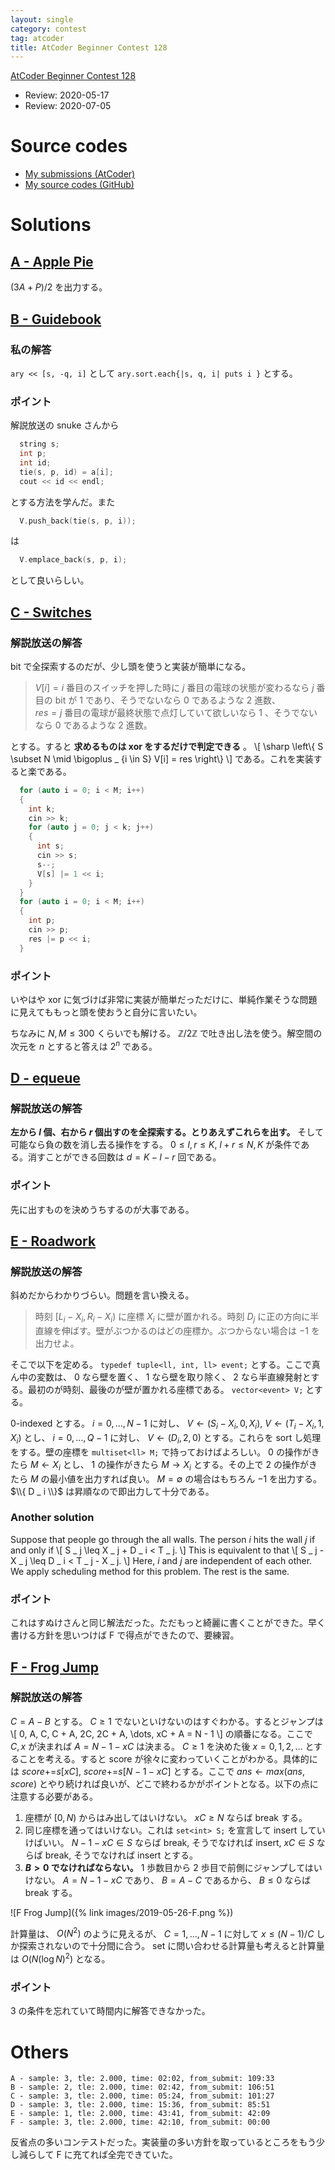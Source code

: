 ```yaml
---
layout: single
category: contest
tag: atcoder
title: AtCoder Beginner Contest 128
---
```


[AtCoder Beginner Contest 128](https://atcoder.jp/contests/abc128)

- Review: 2020-05-17
- Review: 2020-07-05

# Source codes

- [My submissions (AtCoder)](https://atcoder.jp/contests/abc128/submissions?f.User=kazunetakahashi)
- [My source codes (GitHub)](https://github.com/kazunetakahashi/atcoder/tree/master/2019/0526_ABC128)

# Solutions

## [A - Apple Pie](https://atcoder.jp/contests/abc128/tasks/abc128_a)

$(3A + P)/2$ を出力する。

## [B - Guidebook](https://atcoder.jp/contests/abc128/tasks/abc128_b)

### 私の解答

`ary << [s, -q, i]` として `ary.sort.each{|s, q, i| puts i }` とする。

### ポイント

解説放送の snuke さんから
```c++
  string s;
  int p;
  int id;
  tie(s, p, id) = a[i];
  cout << id << endl;
```
とする方法を学んだ。また
```c++
  V.push_back(tie(s, p, i));
```
は
```c++
  V.emplace_back(s, p, i);
```
として良いらしい。

## [C - Switches](https://atcoder.jp/contests/abc128/tasks/abc128_c)

### 解説放送の解答

bit で全探索するのだが、少し頭を使うと実装が簡単になる。

> $V[i] = i$ 番目のスイッチを押した時に $j$ 番目の電球の状態が変わるなら $j$ 番目の bit が $1$ であり、そうでないなら $0$ であるような $2$ 進数、 <br>
> $res = j$ 番目の電球が最終状態で点灯していて欲しいなら $1$ 、そうでないなら $0$ であるような $2$ 進数。

とする。すると **求めるものは xor をするだけで判定できる** 。
\\[
  \sharp \left\\{ S \subset N \mid \bigoplus _ {i \in S} V[i] = res \right\\}
\\]
である。これを実装すると楽である。

```c++
  for (auto i = 0; i < M; i++)
  {
    int k;
    cin >> k;
    for (auto j = 0; j < k; j++)
    {
      int s;
      cin >> s;
      s--;
      V[s] |= 1 << i;
    }
  }
  for (auto i = 0; i < M; i++)
  {
    int p;
    cin >> p;
    res |= p << i;
  }
```

### ポイント

いやはや xor に気づけば非常に実装が簡単だっただけに、単純作業そうな問題に見えてももっと頭を使おうと自分に言いたい。

ちなみに $N, M \leq 300$ くらいでも解ける。 $\mathbb{Z} / 2 \mathbb{Z}$ で吐き出し法を使う。解空間の次元を $n$ とすると答えは $2^n$ である。

## [D - equeue](https://atcoder.jp/contests/abc128/tasks/abc128_d)

### 解説放送の解答

**左から $l$ 個、右から $r$ 個出すのを全探索する。とりあえずこれらを出す。** そして可能なら負の数を消し去る操作をする。 $0 \leq l, r \leq K$, $l + r \leq N, K$ が条件である。消すことができる回数は $d = K - l - r$ 回である。

### ポイント

先に出すものを決めうちするのが大事である。

## [E - Roadwork](https://atcoder.jp/contests/abc128/tasks/abc128_e)

### 解説放送の解答

斜めだからわかりづらい。問題を言い換える。

> 時刻 $[L _ i - X _ i, R _ i - X _ i)$ に座標 $X _ i$ に壁が置かれる。時刻 $D _ j$ に正の方向に半直線を伸ばす。壁がぶつかるのはどの座標か。ぶつからない場合は $-1$ を出力せよ。

そこで以下を定める。 `typedef tuple<ll, int, ll> event;` とする。ここで真ん中の変数は、 $0$ なら壁を置く、 $1$ なら壁を取り除く、 $2$ なら半直線発射とする。最初のが時刻、最後のが壁が置かれる座標である。 `vector<event> V;` とする。

$0$-indexed とする。 $i = 0, \dots, N - 1$ に対し、 $V \gets (S _ i - X _ i, 0, X _ i)$, $V \gets (T _ i - X _ i, 1, X _ i)$ とし、 $i = 0, \dots, Q - 1$ に対し、 $V \gets (D _ i, 2, 0)$ とする。これらを sort し処理をする。壁の座標を `multiset<ll> M;` で持っておけばよろしい。 $0$ の操作がきたら $M \gets X _ i$ とし、 $1$ の操作がきたら $M \to X _ i$ とする。その上で $2$ の操作がきたら $M$ の最小値を出力すれば良い。 $M = \emptyset$ の場合はもちろん $-1$ を出力する。 $\\{ D _ i \\}$ は昇順なので即出力して十分である。

### Another solution

Suppose that people go through the all walls. The person $i$ hits the wall $j$ if and only if
\\[
  S _ j \leq X _ j + D _ i < T _ j.
\\]
This is equivalent to that
\\[
  S _ j - X _ j \leq D _ i < T _ j - X _ j.
\\]
Here, $i$ and $j$ are independent of each other. We apply scheduling method for this problem. The rest is the same.

### ポイント

これはすぬけさんと同じ解法だった。ただもっと綺麗に書くことができた。早く書ける方針を思いつけば F で得点ができたので、要練習。

## [F - Frog Jump](https://atcoder.jp/contests/abc128/tasks/abc128_f)

### 解説放送の解答

$C = A - B$ とする。 $C \geq 1$ でないといけないのはすぐわかる。するとジャンプは
\\[
  0, A, C, C + A, 2C, 2C + A, \dots, xC + A = N - 1
\\]
の順番になる。ここで $C, x$ が決まれば $A = N - 1 - xC$ は決まる。 $C \geq 1$ を決めた後 $x = 0, 1, 2, \dots$ とすることを考える。すると score が徐々に変わっていくことがわかる。具体的には $score \mathbin{ {+} {=} } s[xC]$, $score \mathbin{ {+} {=} } s[N - 1 - xC]$ とする。ここで $ans \gets max(ans, score)$ とやり続ければ良いが、どこで終わるかがポイントとなる。以下の点に注意する必要がある。

1. 座標が $[0, N)$ からはみ出してはいけない。 $xC \geq N$ ならば break する。
2. 同じ座標を通ってはいけない。これは `set<int> S;` を宣言して insert していけばいい。 $N - 1 - xC \in S$ ならば break, そうでなければ insert, $xC \in S$ ならば break, そうでなければ insert とする。
3. **$B > 0$ でなければならない。** $1$ 歩数目から $2$ 歩目で前側にジャンプしてはいけない。 $A = N - 1 - xC$ であり、 $B = A - C$ であるから、 $B \leq 0$ ならば break する。

![F Frog Jump]({% link images/2019-05-26-F.png %})

計算量は、 $O(N^2)$ のように見えるが、 $C = 1, \dots, N - 1$ に対して $x \leq (N - 1) / C$ しか探索されないので十分間に合う。 set に問い合わせる計算量も考えると計算量は $O(N (\log N)^2)$ となる。

### ポイント

3 の条件を忘れていて時間内に解答できなかった。

# Others

```
A - sample: 3, tle: 2.000, time: 02:02, from_submit: 109:33
B - sample: 2, tle: 2.000, time: 02:42, from_submit: 106:51
C - sample: 3, tle: 2.000, time: 05:24, from_submit: 101:27
D - sample: 3, tle: 2.000, time: 15:36, from_submit: 85:51
E - sample: 1, tle: 2.000, time: 43:41, from_submit: 42:09
F - sample: 3, tle: 2.000, time: 42:10, from_submit: 00:00
```

反省点の多いコンテストだった。実装量の多い方針を取っているところをもう少し減らして F に充てれば全完できていた。
